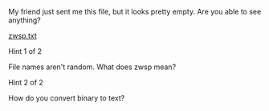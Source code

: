 My friend just sent me this file, but it looks pretty empty. Are you able to see anything?

[zwsp.txt](https://objects.bcactf.com/bcactf2/zwsp/zwsp.txt?v=3)

Hint 1 of 2

File names aren't random. What does zwsp mean?

Hint 2 of 2

How do you convert binary to text?

